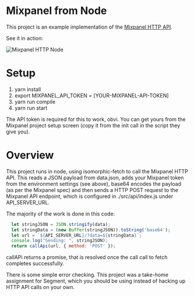 # Mixpanel from Node
This project is an example implementation of the [Mixpanel HTTP API](https://mixpanel.com/help/reference/http).

See it in action:

![Mixpanel HTTP Node](https://user-images.githubusercontent.com/1186878/32517024-0e61ab1e-c3ba-11e7-92a5-de7e26b8cad1.gif)

# Setup
1. yarn install
2. export MIXPANEL_API_TOKEN = [YOUR-MIXPANEL-API-TOKEN]
3. yarn run compile
4. yarn run start

The API token is required for this to work, obvi.  You can get yours from the Mixpanel project setup screen (copy it from the init call in the script they give you).

# Overview
This project runs in node, using isomorphic-fetch to call the Mixpanel HTTP API. This reads a JSON payload from data.json, adds your Mixpanel token from the environment settings (see above), base64 encodes the payload (as per the Mixpanel spec) and then sends a HTTP POST request to the Mixpanel API endpoint, which is configured in ./src/api/index.js under API_SERVER_URL.

The majority of the work is done in this code:

```JavaScript
  let stringJSON = JSON.stringify(data);
  let stringData = (new Buffer(stringJSON)).toString('base64');
  let url = `${API_SERVER_URL}/?data=${stringData}`;
  console.log("Sending: ", stringJSON);
  return callApi(url, { method: 'POST' });
```

callAPi returns a promise, that is resolved once the call call to fetch completes successfully.

There is some simple error checking.  This project was a take-home assignment for Segment, which you should be using instead of hacking up HTTP API calls on your own.
